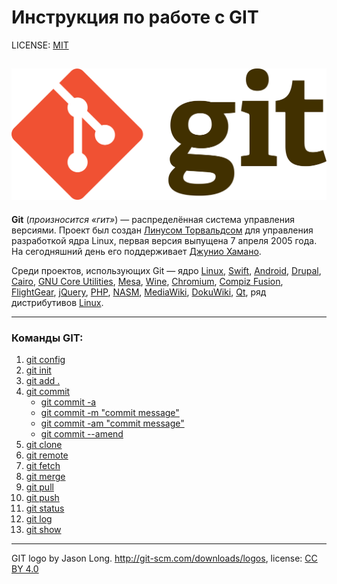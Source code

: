 # Инструкция по работе с GIT
 

 LICENSE: [MIT](license.md)

![git-logo](./img/1920px-Git-logo.svg.png)
---

**Git** (*произносится «гит»*) — распределённая система управления версиями. Проект был создан [Линусом Торвальдсом](https://ru.wikipedia.org/wiki/%D0%A2%D0%BE%D1%80%D0%B2%D0%B0%D0%BB%D1%8C%D0%B4%D1%81,_%D0%9B%D0%B8%D0%BD%D1%83%D1%81) для управления разработкой ядра Linux, первая версия выпущена 7 апреля 2005 года. На сегодняшний день его поддерживает [Джунио Хамано](https://ru.wikipedia.org/wiki/%D0%A5%D0%B0%D0%BC%D0%B0%D0%BD%D0%BE,_%D0%94%D0%B7%D1%8E%D0%BD).


Среди проектов, использующих Git — ядро [Linux](https://ru.wikipedia.org/wiki/%D0%AF%D0%B4%D1%80%D0%BE_Linux), [Swift](https://ru.wikipedia.org/wiki/Swift_(%D1%8F%D0%B7%D1%8B%D0%BA_%D0%BF%D1%80%D0%BE%D0%B3%D1%80%D0%B0%D0%BC%D0%BC%D0%B8%D1%80%D0%BE%D0%B2%D0%B0%D0%BD%D0%B8%D1%8F)), [Android](https://ru.wikipedia.org/wiki/Android), [Drupal](https://ru.wikipedia.org/wiki/Drupal), [Cairo](https://ru.wikipedia.org/wiki/Cairo), [GNU Core Utilities](https://ru.wikipedia.org/wiki/GNU_Coreutils), [Mesa](https://ru.wikipedia.org/wiki/Mesa_3D), [Wine](https://ru.wikipedia.org/wiki/Wine), [Chromium](https://ru.wikipedia.org/wiki/Chromium), [Compiz Fusion](https://ru.wikipedia.org/wiki/Compiz_Fusion), [FlightGear](https://ru.wikipedia.org/wiki/FlightGear), [jQuery](https://ru.wikipedia.org/wiki/JQuery), [PHP](https://ru.wikipedia.org/wiki/PHP), [NASM](https://ru.wikipedia.org/wiki/NASM), [MediaWiki](https://ru.wikipedia.org/wiki/MediaWiki), [DokuWiki](https://ru.wikipedia.org/wiki/DokuWiki), [Qt](https://ru.wikipedia.org/wiki/Qt), ряд дистрибутивов [Linux](https://ru.wikipedia.org/wiki/Linux).

---
### Команды GIT:
1. [git config](./config.md)
2. [git init](./init.md)
3. [git add .](./add.md)
4. [git commit](./commit.md)
    - [git commit -a](./commit-a.md)
    - [git commit -m "commit message"](./commit-m.md)
    - [git commit -am "commit message"](./commit-am.md) 
    - [git commit --amend](./commit--amend.md)
5. [git clone](./clone.md)
6. [git remote](./remote.md)
7. [git fetch](./fetch.md)
8. [git merge](./merge.md)
9. [git pull](./pull.md)
10. [git push](./push.md)
11. [git status](./status.md)
12. [git log](./log.md)
13. [git show](./show.md)


---
GIT logo by Jason Long. http://git-scm.com/downloads/logos, license: [CC BY 4.0](https://creativecommons.org/licenses/by/4.0/)




